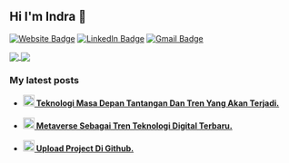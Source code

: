 ## Hi I'm Indra 👋

[![Website Badge](https://img.shields.io/badge/-Indra%20Dwiyulianto-4CA143?logo=linkedin&logoColor=white)](https://indradwiyulianto.my.id/)
[![LinkedIn Badge](https://img.shields.io/badge/-indra%20dwiyulianto-0A66C2?style=flat&logo=linkedin&logoColor=white)](https://www.linkedin.com/in/indra-dwiyulianto/)
[![Gmail Badge](https://img.shields.io/badge/-workingindra1-c14438?style=flat&logo=Gmail&logoColor=white&link=mailto:workingindra1@gmail.com)](mailto:workingindra1@gmail.com)

<!--
- 🔭 I’m currently working on ...
- 🌱 I’m currently learning ...
-->

<a href="https://github.com/workingindra">
  <img align="center" src="https://github-readme-stats.vercel.app/api?username=workingindra&count_private=true&show_icons=true&theme=chartreuse-dark" />
</a>
<a href="https://github.com/workingindra">
  <img align="center" src="https://github-readme-stats.vercel.app/api/top-langs/?username=workingindra&layout=compact&theme=chartreuse-dark&langs_count=8" />
</a>

<h3>My latest posts</h3>
<ul>
  <li><a href="https://indradwiyulianto.my.id/blog-detail/teknologi-masa-depan-tantangan-dan-tren-yang-akan-terjadi"><b><img src="https://indradwiyulianto.my.id/assets/uploads/blog/88e8aef0f4402ef21d2c24543e55020c.jpg" width="20" alt="post_1" /> Teknologi Masa Depan Tantangan Dan Tren Yang Akan Terjadi.</i></li><br>
  <li><a href="https://indradwiyulianto.my.id/blog-detail/metaverse-sebagai-tren-teknologi-digital-terbaru"><b><img src="https://indradwiyulianto.my.id/assets/uploads/blog/6a9c7ccb804b55fbc9354be383d7c8c5.jpg" width="20" alt="post_2" /> Metaverse Sebagai Tren Teknologi Digital Terbaru.</i></li><br>
  <li><a href="https://indradwiyulianto.my.id/blog-detail/upload-project-di-github"><b><img src="https://indradwiyulianto.my.id/assets/uploads/blog/71dadc0e921d77671549d73893c4c7c2.png" width="20" alt="post_3" /> Upload Project Di Github.</i></li>
</ul>

